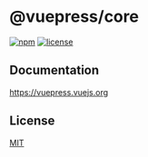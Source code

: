 # @vuepress/core

[![npm](https://badgen.net/npm/v/@vuepress/core/next)](https://www.npmjs.com/package/@vuepress/core)
[![license](https://badgen.net/github/license/vuepress/core)](https://github.com/vuepress/core/blob/main/LICENSE)

## Documentation

https://vuepress.vuejs.org

## License

[MIT](https://github.com/vuepress/core/blob/main/LICENSE)
